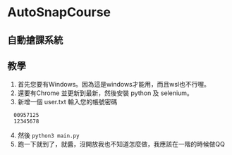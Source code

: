 # AutoSnapCourse
## 自動搶課系統
## 教學

1. 首先您要有Windows。因為這是windows才能用，而且wsl也不行喔。
2. 還要有Chrome 並更新到最新，然後安裝 python 及 selenium。
3. 新增一個 user.txt 輸入您的帳號密碼
```=
  00957125
  12345678
```
4. 然後 ```python3 main.py```
5. 跑一下就到了，就醬，沒開放我也不知道怎麼做，我應該在一階的時候做QQ
